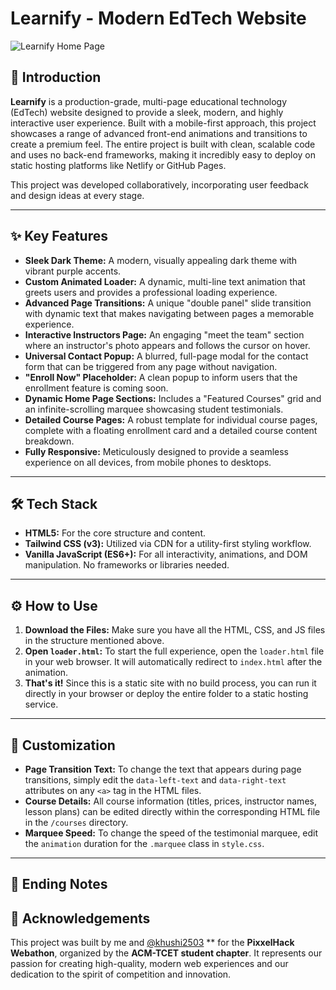 # Learnify - Modern EdTech Website

![Learnify Home Page](https://us-east-1.tixte.net/uploads/v1ggs.needs.rest/homepage.png)

## 🚀 Introduction

**Learnify** is a production-grade, multi-page educational technology (EdTech) website designed to provide a sleek, modern, and highly interactive user experience. Built with a mobile-first approach, this project showcases a range of advanced front-end animations and transitions to create a premium feel. The entire project is built with clean, scalable code and uses no back-end frameworks, making it incredibly easy to deploy on static hosting platforms like Netlify or GitHub Pages.

This project was developed collaboratively, incorporating user feedback and design ideas at every stage.

---

## ✨ Key Features

- **Sleek Dark Theme:** A modern, visually appealing dark theme with vibrant purple accents.
- **Custom Animated Loader:** A dynamic, multi-line text animation that greets users and provides a professional loading experience.
- **Advanced Page Transitions:** A unique "double panel" slide transition with dynamic text that makes navigating between pages a memorable experience.
- **Interactive Instructors Page:** An engaging "meet the team" section where an instructor's photo appears and follows the cursor on hover.
- **Universal Contact Popup:** A blurred, full-page modal for the contact form that can be triggered from any page without navigation.
- **"Enroll Now" Placeholder:** A clean popup to inform users that the enrollment feature is coming soon.
- **Dynamic Home Page Sections:** Includes a "Featured Courses" grid and an infinite-scrolling marquee showcasing student testimonials.
- **Detailed Course Pages:** A robust template for individual course pages, complete with a floating enrollment card and a detailed course content breakdown.
- **Fully Responsive:** Meticulously designed to provide a seamless experience on all devices, from mobile phones to desktops.

---

## 🛠️ Tech Stack

- **HTML5:** For the core structure and content.
- **Tailwind CSS (v3):** Utilized via CDN for a utility-first styling workflow.
- **Vanilla JavaScript (ES6+):** For all interactivity, animations, and DOM manipulation. No frameworks or libraries needed.

---

## ⚙️ How to Use

1.  **Download the Files:** Make sure you have all the HTML, CSS, and JS files in the structure mentioned above.
2.  **Open `loader.html`:** To start the full experience, open the `loader.html` file in your web browser. It will automatically redirect to `index.html` after the animation.
3.  **That's it!** Since this is a static site with no build process, you can run it directly in your browser or deploy the entire folder to a static hosting service.

---

## 🎨 Customization

- **Page Transition Text:** To change the text that appears during page transitions, simply edit the `data-left-text` and `data-right-text` attributes on any `<a>` tag in the HTML files.
- **Course Details:** All course information (titles, prices, instructor names, lesson plans) can be edited directly within the corresponding HTML file in the `/courses` directory.
- **Marquee Speed:** To change the speed of the testimonial marquee, edit the `animation` duration for the `.marquee` class in `style.css`.

---

## 🙏 Ending Notes

## 🙏 Acknowledgements

This project was built by me and [@khushi2503](https://github.com/khushii2503) ** for the **PixxelHack Webathon**, organized by the **ACM-TCET student chapter**. It represents our passion for creating high-quality, modern web experiences and our dedication to the spirit of competition and innovation. 
